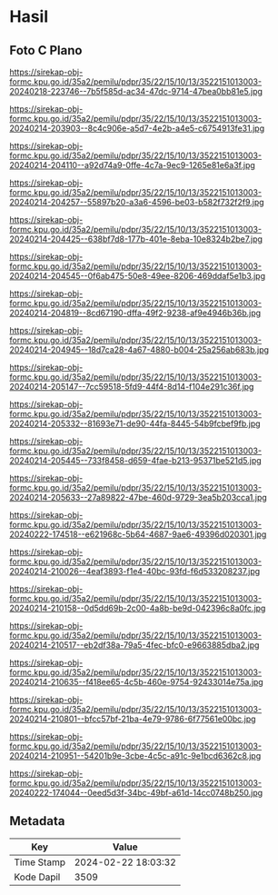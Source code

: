 # Hasil

## Foto C Plano

https://sirekap-obj-formc.kpu.go.id/35a2/pemilu/pdpr/35/22/15/10/13/3522151013003-20240218-223746--7b5f585d-ac34-47dc-9714-47bea0bb81e5.jpg

https://sirekap-obj-formc.kpu.go.id/35a2/pemilu/pdpr/35/22/15/10/13/3522151013003-20240214-203903--8c4c906e-a5d7-4e2b-a4e5-c6754913fe31.jpg

https://sirekap-obj-formc.kpu.go.id/35a2/pemilu/pdpr/35/22/15/10/13/3522151013003-20240214-204110--a92d74a9-0ffe-4c7a-9ec9-1265e81e6a3f.jpg

https://sirekap-obj-formc.kpu.go.id/35a2/pemilu/pdpr/35/22/15/10/13/3522151013003-20240214-204257--55897b20-a3a6-4596-be03-b582f732f2f9.jpg

https://sirekap-obj-formc.kpu.go.id/35a2/pemilu/pdpr/35/22/15/10/13/3522151013003-20240214-204425--638bf7d8-177b-401e-8eba-10e8324b2be7.jpg

https://sirekap-obj-formc.kpu.go.id/35a2/pemilu/pdpr/35/22/15/10/13/3522151013003-20240214-204545--0f6ab475-50e8-49ee-8206-469ddaf5e1b3.jpg

https://sirekap-obj-formc.kpu.go.id/35a2/pemilu/pdpr/35/22/15/10/13/3522151013003-20240214-204819--8cd67190-dffa-49f2-9238-af9e4946b36b.jpg

https://sirekap-obj-formc.kpu.go.id/35a2/pemilu/pdpr/35/22/15/10/13/3522151013003-20240214-204945--18d7ca28-4a67-4880-b004-25a256ab683b.jpg

https://sirekap-obj-formc.kpu.go.id/35a2/pemilu/pdpr/35/22/15/10/13/3522151013003-20240214-205147--7cc59518-5fd9-44f4-8d14-f104e291c36f.jpg

https://sirekap-obj-formc.kpu.go.id/35a2/pemilu/pdpr/35/22/15/10/13/3522151013003-20240214-205332--81693e71-de90-44fa-8445-54b9fcbef9fb.jpg

https://sirekap-obj-formc.kpu.go.id/35a2/pemilu/pdpr/35/22/15/10/13/3522151013003-20240214-205445--733f8458-d659-4fae-b213-95371be521d5.jpg

https://sirekap-obj-formc.kpu.go.id/35a2/pemilu/pdpr/35/22/15/10/13/3522151013003-20240214-205633--27a89822-47be-460d-9729-3ea5b203cca1.jpg

https://sirekap-obj-formc.kpu.go.id/35a2/pemilu/pdpr/35/22/15/10/13/3522151013003-20240222-174518--e621968c-5b64-4687-9ae6-49396d020301.jpg

https://sirekap-obj-formc.kpu.go.id/35a2/pemilu/pdpr/35/22/15/10/13/3522151013003-20240214-210026--4eaf3893-f1e4-40bc-93fd-f6d533208237.jpg

https://sirekap-obj-formc.kpu.go.id/35a2/pemilu/pdpr/35/22/15/10/13/3522151013003-20240214-210158--0d5dd69b-2c00-4a8b-be9d-042396c8a0fc.jpg

https://sirekap-obj-formc.kpu.go.id/35a2/pemilu/pdpr/35/22/15/10/13/3522151013003-20240214-210517--eb2df38a-79a5-4fec-bfc0-e9663885dba2.jpg

https://sirekap-obj-formc.kpu.go.id/35a2/pemilu/pdpr/35/22/15/10/13/3522151013003-20240214-210635--f418ee65-4c5b-460e-9754-92433014e75a.jpg

https://sirekap-obj-formc.kpu.go.id/35a2/pemilu/pdpr/35/22/15/10/13/3522151013003-20240214-210801--bfcc57bf-21ba-4e79-9786-6f77561e00bc.jpg

https://sirekap-obj-formc.kpu.go.id/35a2/pemilu/pdpr/35/22/15/10/13/3522151013003-20240214-210951--54201b9e-3cbe-4c5c-a91c-9e1bcd6362c8.jpg

https://sirekap-obj-formc.kpu.go.id/35a2/pemilu/pdpr/35/22/15/10/13/3522151013003-20240222-174044--0eed5d3f-34bc-49bf-a61d-14cc0748b250.jpg


## Metadata

| Key        | Value               |
| ---------- | ------------------- |
| Time Stamp | 2024-02-22 18:03:32 |
| Kode Dapil | 3509                |



